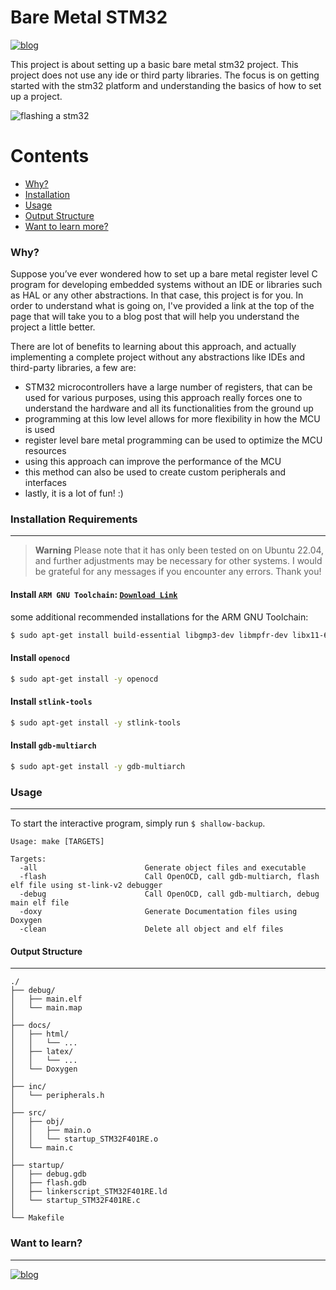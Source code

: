 # Bare Metal STM32

[![blog](https://jbvalle.github.io/images/check_out_my_blog.png)](https://jbvalle.github.io/stm32_bare_metal_startup_linker.html)

This project is about setting up a basic bare metal stm32 project. This project does not use any ide or third party libraries. The focus is on getting started with the stm32 platform and understanding the basics of how to set up a project.

![flashing a stm32](/home/strayker/Downloads/ezgif.com-gif-maker.gif)

Contents
========

 * [Why?](#why)
 * [Installation](#installation)
 * [Usage](#usage)
 * [Output Structure](#output-structure)
 * [Want to learn more?](#want-to-learn-more)

### Why?

Suppose you’ve ever wondered how to set up a bare metal register level C program for developing embedded systems without an IDE or libraries such as HAL or any other abstractions. In that case, this project is for you. In order to understand what is going on, I've provided a link at the top of the page that will take you to a blog post that will help you understand the project a little better. 


There are lot of benefits to learning about this approach, and actually implementing a complete project without any abstractions like IDEs and third-party libraries, a few are:
+ STM32 microcontrollers have a large number of registers, that can be used for various purposes, using this approach really forces one to understand the hardware and all its functionalities from the ground up
+ programming at this low level allows for more flexibility in how the MCU is used
+ register level bare metal programming can be used to optimize the MCU resources
+ using this approach can improve the performance of the MCU
+ this method can also be used to create custom peripherals and interfaces
+ lastly, it is a lot of fun! :)



### Installation Requirements
---

> **Warning**
> Please note that it has only been tested on on Ubuntu 22.04, and further adjustments may be necessary for other systems. I would be grateful for any messages if you encounter any errors. Thank you!

#### Install `ARM GNU Toolchain`: [`Download Link`](https://developer.arm.com/downloads/-/gnu-rm)

some additional recommended installations for the ARM GNU Toolchain:
```bash
$ sudo apt-get install build-essential libgmp3-dev libmpfr-dev libx11-6 libx11-dev texinfo flex bison libmpc-dev libncurses5 libncurses5-dbg libncurses5-dev libncursesw5 libncursesw5-dbg libncursesw5-dev zlibc 
```

#### Install `openocd`

```bash
$ sudo apt-get install -y openocd
```

#### Install `stlink-tools`

```bash
$ sudo apt-get install -y stlink-tools
```

#### Install `gdb-multiarch`

```bash
$ sudo apt-get install -y gdb-multiarch
```

### Usage
---

To start the interactive program, simply run `$ shallow-backup`.


```shell
Usage: make [TARGETS]

Targets:
  -all                        Generate object files and executable
  -flash                      Call OpenOCD, call gdb-multiarch, flash elf file using st-link-v2 debugger
  -debug                      Call OpenOCD, call gdb-multiarch, debug main elf file
  -doxy                       Generate Documentation files using Doxygen
  -clean                      Delete all object and elf files
```

#### Output Structure
---

```shell
./
├── debug/
│   ├── main.elf
│   └── main.map
│
├── docs/
│   ├── html/
│   │   └── ...
│   ├── latex/
│   │   └── ...
│   └── Doxygen
│
├── inc/
│   └── peripherals.h
│
├── src/
│   ├── obj/
│   │   ├── main.o
│   │   └── startup_STM32F401RE.o
│   └── main.c
│
├── startup/
│   ├── debug.gdb
│   ├── flash.gdb
│   ├── linkerscript_STM32F401RE.ld
│   └── startup_STM32F401RE.c
│
└── Makefile
```

### Want to learn?
---

[![blog](https://jbvalle.github.io/images/check_out_my_blog.png)](https://jbvalle.github.io/stm32_bare_metal_startup_linker.html)
